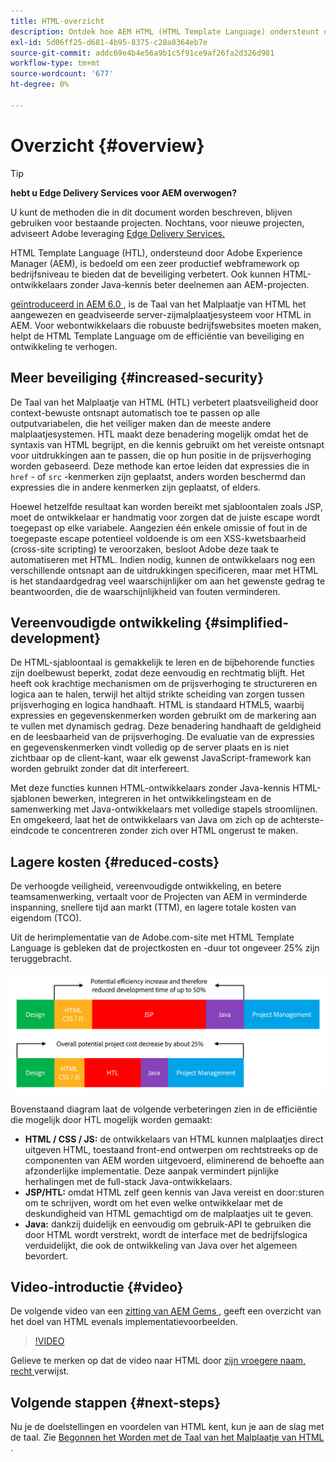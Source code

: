 ```yaml
---
title: HTML-overzicht
description: Ontdek hoe AEM HTML (HTML Template Language) ondersteunt om een productief webframework op bedrijfsniveau te bieden dat de beveiliging verbetert. Met dit framework kunnen HTML-ontwikkelaars zonder Java-kennis beter deelnemen aan AEM-projecten.
exl-id: 5d06ff25-d681-4b95-8375-c28a8364eb7e
source-git-commit: addc69e4b4e56a9b1c5f91ce9af26fa2d326d981
workflow-type: tm+mt
source-wordcount: '677'
ht-degree: 0%

---
```



# Overzicht {#overview}

>[!TIP]
>
>**hebt u Edge Delivery Services voor AEM overwogen?**
>
>U kunt de methoden die in dit document worden beschreven, blijven gebruiken voor bestaande projecten. Nochtans, voor nieuwe projecten, adviseert Adobe leveraging [ Edge Delivery Services.](https://experienceleague.adobe.com/nl/docs/experience-manager-cloud-service/content/edge-delivery/overview)

HTML Template Language (HTL), ondersteund door Adobe Experience Manager (AEM), is bedoeld om een zeer productief webframework op bedrijfsniveau te bieden dat de beveiliging verbetert. Ook kunnen HTML-ontwikkelaars zonder Java-kennis beter deelnemen aan AEM-projecten.

[ geïntroduceerd in AEM 6.0 ](history.md), is de Taal van het Malplaatje van HTML het aangewezen en geadviseerde server-zijmalplaatjesysteem voor HTML in AEM. Voor webontwikkelaars die robuuste bedrijfswebsites moeten maken, helpt de HTML Template Language om de efficiëntie van beveiliging en ontwikkeling te verhogen.

## Meer beveiliging {#increased-security}

De Taal van het Malplaatje van HTML (HTL) verbetert plaatsveiligheid door context-bewuste ontsnapt automatisch toe te passen op alle outputvariabelen, die het veiliger maken dan de meeste andere malplaatjesystemen. HTL maakt deze benadering mogelijk omdat het de syntaxis van HTML begrijpt, en die kennis gebruikt om het vereiste ontsnapt voor uitdrukkingen aan te passen, die op hun positie in de prijsverhoging worden gebaseerd. Deze methode kan ertoe leiden dat expressies die in `href` - of `src` -kenmerken zijn geplaatst, anders worden beschermd dan expressies die in andere kenmerken zijn geplaatst, of elders.

Hoewel hetzelfde resultaat kan worden bereikt met sjabloontalen zoals JSP, moet de ontwikkelaar er handmatig voor zorgen dat de juiste escape wordt toegepast op elke variabele. Aangezien één enkele omissie of fout in de toegepaste escape potentieel voldoende is om een XSS-kwetsbaarheid (cross-site scripting) te veroorzaken, besloot Adobe deze taak te automatiseren met HTML. Indien nodig, kunnen de ontwikkelaars nog een verschillende ontsnapt aan de uitdrukkingen specificeren, maar met HTML is het standaardgedrag veel waarschijnlijker om aan het gewenste gedrag te beantwoorden, die de waarschijnlijkheid van fouten verminderen.

## Vereenvoudigde ontwikkeling {#simplified-development}

De HTML-sjabloontaal is gemakkelijk te leren en de bijbehorende functies zijn doelbewust beperkt, zodat deze eenvoudig en rechtmatig blijft. Het heeft ook krachtige mechanismen om de prijsverhoging te structureren en logica aan te halen, terwijl het altijd strikte scheiding van zorgen tussen prijsverhoging en logica handhaaft. HTML is standaard HTML5, waarbij expressies en gegevenskenmerken worden gebruikt om de markering aan te vullen met dynamisch gedrag. Deze benadering handhaaft de geldigheid en de leesbaarheid van de prijsverhoging. De evaluatie van de expressies en gegevenskenmerken vindt volledig op de server plaats en is niet zichtbaar op de client-kant, waar elk gewenst JavaScript-framework kan worden gebruikt zonder dat dit interfereert.

Met deze functies kunnen HTML-ontwikkelaars zonder Java-kennis HTML-sjablonen bewerken, integreren in het ontwikkelingsteam en de samenwerking met Java-ontwikkelaars met volledige stapels stroomlijnen. En omgekeerd, laat het de ontwikkelaars van Java om zich op de achterste-eindcode te concentreren zonder zich over HTML ongerust te maken.

## Lagere kosten {#reduced-costs}

De verhoogde veiligheid, vereenvoudigde ontwikkeling, en betere teamsamenwerking, vertaalt voor de Projecten van AEM in verminderde inspanning, snellere tijd aan markt (TTM), en lagere totale kosten van eigendom (TCO).

Uit de herimplementatie van de Adobe.com-site met HTML Template Language is gebleken dat de projectkosten en -duur tot ongeveer 25% zijn teruggebracht.

![ efficiënt verhoging en kostendaling ](assets/chlimage_1.png)

Bovenstaand diagram laat de volgende verbeteringen zien in de efficiëntie die mogelijk door HTL mogelijk worden gemaakt:

* **HTML / CSS / JS:** de ontwikkelaars van HTML kunnen malplaatjes direct uitgeven HTML, toestaand front-end ontwerpen om rechtstreeks op de componenten van AEM worden uitgevoerd, eliminerend de behoefte aan afzonderlijke implementatie. Deze aanpak vermindert pijnlijke herhalingen met de full-stack Java-ontwikkelaars.
* **JSP/HTL:** omdat HTML zelf geen kennis van Java vereist en door:sturen om te schrijven, wordt om het even welke ontwikkelaar met de deskundigheid van HTML gemachtigd om de malplaatjes uit te geven.
* **Java:** dankzij duidelijk en eenvoudig om gebruik-API te gebruiken die door HTML wordt verstrekt, wordt de interface met de bedrijfslogica verduidelijkt, die ook de ontwikkeling van Java over het algemeen bevordert.

## Video-introductie {#video}

De volgende video van een [ zitting van AEM Gems ](https://experienceleague.adobe.com/nl/docs/events/experience-manager-gems-recordings/gems2014/aem-introduction-to-htl), geeft een overzicht van het doel van HTML evenals implementatievoorbeelden.

>[!VIDEO](https://video.tv.adobe.com/v/19504/?quality=9)

Gelieve te merken op dat de video naar HTML door [ zijn vroegere naam, recht ](history.md) verwijst.

## Volgende stappen {#next-steps}

Nu je de doelstellingen en voordelen van HTML kent, kun je aan de slag met de taal. Zie [ Begonnen het Worden met de Taal van het Malplaatje van HTML ](getting-started.md).
